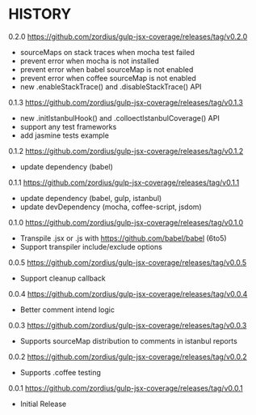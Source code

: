 HISTORY
=======

0.2.0 https://github.com/zordius/gulp-jsx-coverage/releases/tag/v0.2.0
   * sourceMaps on stack traces when mocha test failed
   * prevent error when mocha is not installed
   * prevent error when babel sourceMap is not enabled
   * prevent error when coffee sourceMap is not enabled
   * new .enableStackTrace() and .disableStackTrace() API

0.1.3 https://github.com/zordius/gulp-jsx-coverage/releases/tag/v0.1.3
   * new .initIstanbulHook() and .colloectIstanbulCoverage() API
   * support any test frameworks
   * add jasmine tests example

0.1.2 https://github.com/zordius/gulp-jsx-coverage/releases/tag/v0.1.2
   * update dependency (babel)

0.1.1 https://github.com/zordius/gulp-jsx-coverage/releases/tag/v0.1.1
   * update dependency (babel, gulp, istanbul)
   * update devDependency (mocha, coffee-script, jsdom)

0.1.0 https://github.com/zordius/gulp-jsx-coverage/releases/tag/v0.1.0
   * Transpile .jsx or .js with https://github.com/babel/babel (6to5)
   * Support transpiler include/exclude options

0.0.5 https://github.com/zordius/gulp-jsx-coverage/releases/tag/v0.0.5
   * Support cleanup callback

0.0.4 https://github.com/zordius/gulp-jsx-coverage/releases/tag/v0.0.4
   * Better comment intend logic

0.0.3 https://github.com/zordius/gulp-jsx-coverage/releases/tag/v0.0.3
   * Supports sourceMap distribution to comments in istanbul reports

0.0.2 https://github.com/zordius/gulp-jsx-coverage/releases/tag/v0.0.2
   * Supports .coffee testing

0.0.1 https://github.com/zordius/gulp-jsx-coverage/releases/tag/v0.0.1
   * Initial Release
